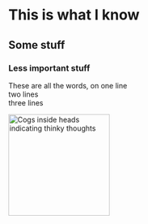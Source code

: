 
<html>
  <head>
    <meta charset="utf-8">
    <title>Lauren Leigh O'Brien's Curricullum Vitae</title>
  </head>
  <body> 
  <h1>This is what I know</h1>
  <h2> Some stuff</h2>
  <h3> Less important stuff</h3>
  <p> These are all the words, on one line <br>
  two lines <br>
  three lines</p>
  <img src="http://www.rusirius.net/wp-content/uploads/2016/04/knowledge-translation-and-exchange1.png" alt="Cogs inside heads indicating thinky thoughts" height="200">
</body>
</html>
